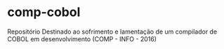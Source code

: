 # comp-cobol
Repositório Destinado ao sofrimento e lamentação de um compilador de COBOL em desenvolvimento (COMP - INFO - 2016)
